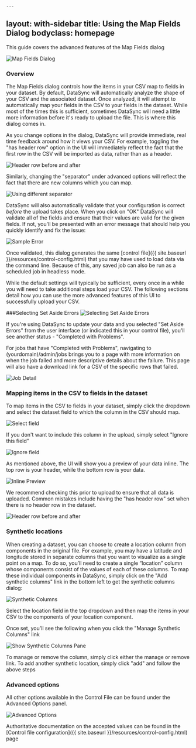 	---
layout: with-sidebar
title: Using the Map Fields Dialog
bodyclass: homepage
---

This guide covers the advanced features of the Map Fields dialog

![Map Fields Dialog](/datasync/images/map_fields.png)


### Overview

The Map Fields dialog controls how the items in your CSV map to fields in your dataset.  By default, DataSync will automatically analyze the shape of your CSV and the associated dataset.  Once analyzed, it will attempt to automatically map your fields in the CSV to your fields in the dataset.  While most of the times this is sufficient, sometimes DataSync will need a little more information before it's ready to upload the file.  This is where this dialog comes in.  

As you change options in the dialog, DataSync will provide immediate, real time feedback around how it views your CSV.  For example, toggling the "has header row" option in the UI will immediately reflect the fact that the first row in the CSV will be imported as data, rather than as a header.  


![Header row before and after](/datasync/images/header_row_before_after.png)

Similarly, changing the "separator" under advanced options will reflect the fact that there are new columns which you can map.

![Using different separator](/datasync/images/different_separator.png)

DataSync will also automatically validate that your configuration is correct *before* the upload takes place.  When you click on "OK" DataSync will validate all of the fields and ensure that their values are valid for the given fields.  If not, you'll be presented with an error message that should help you quickly identify and fix the issue:

![Sample Error](/datasync/images/sample_error.png)

Once validated, this dialog generates the same [control file]({{ site.baseurl }}/resources/control-config.html) that you may have used to load data via the command line.  Because of this, any saved job can also be run as a scheduled job in headless mode. 

While the default settings will typically be sufficient, every once in a while you will need to take additional steps load your CSV.  The following sections detail how you can use the more advanced features of this UI to successfully upload your CSV. 

###Selecting Set Aside Errors
![Selecting Set Aside Errors](/datasync/images/set_aside_error.png)

If you're using DataSync to update your data and you selected "Set Aside Errors" from the user interface (or indicated this in your control file), you'll see another status - "Completed with Problems".

For jobs that have "Completed with Problems", navigating to (yourdomain)/admin/jobs brings you to a page with more information on when the job failed and more descriptive details about the failure. This page will also have a download link for a CSV of the specific rows that failed.

![Job Detail](/datasync/images/job_detail.png)

### Mapping items in the CSV to fields in the dataset

To map items in the CSV to fields in your dataset, simply click the dropdown and select the dataset field to which the column in the CSV should map.

![Select field](/datasync/images/select_field.png)

If you don't want to include this column in the upload, simply select "Ignore this field"

![Ignore field](/datasync/images/ignore_field.png)

As mentioned above, the UI will show you a preview of your data inline.  The top row is your header, while the bottom row is your data.  

![Inline Preview](/datasync/images/inline.png)

We recommend checking this prior to upload to ensure that all data is uploaded.  Common mistakes include having the "has header row" set when there is no header row in the dataset. 

![Header row before and after](/datasync/images/header_row_before_after.png)

### Synthetic locations

When creating a dataset, you can choose to create a location column from components in the original file.  For example, you may have a latitude and longitude stored in separate columns that you want to visualize as a single point on a map.  To do so, you’ll need to create a single “location” column whose components consist of the values of each of these columns.  To map these individual components in DataSync, simply click on the "Add synthetic columns" link in the bottom left to get the synthetic columns dialog:

![Synthetic Columns](/datasync/images/synthetic_columns.png)

Select the location field in the top dropdown and then map the items in your CSV to the components of your location component.  

Once set, you'll see the following when you click the "Manage Synthetic Columns" link

![Show Synthetic Columns Pane](/datasync/images/show_synthetic_columns.png)

To manage or remove the column, simply click either the manage or remove link.  To add another synthetic location, simply click "add" and follow the above steps

### Advanced options

All other options available in the Control File can be found under the Advanced Options panel.  

![Advanced Options](/datasync/images/advanced_options.png)

Authoritative documentation on the accepted values can be found in the [Control file configuration]({{ site.baseurl }}/resources/control-config.html) page
